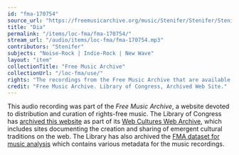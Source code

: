```yaml
---
id: "fma-170754"
source_url: "https://freemusicarchive.org/music/Stenifer/Stenifer/Stenifer_-_Stenifer_-_02_Dia"
title: "Dia"
permalink: "/items/loc-fma/fma-170754/"
stream_url: "/audio/items/loc-fma/fma-170754.mp3"
contributors: "Stenifer"
subjects: "Noise-Rock | Indie-Rock | New Wave"
layout: "item"
collectionTitle: "Free Music Archive"
collectionUrl: "/loc-fma/use/"
rights: "The recordings from the Free Music Archive that are available on Citizen DJ have a CC0 1.0 Universal License (Public Domain Dedication) which means you can copy, modify, distribute and perform the work, even for commercial purposes, all without asking permission."
credit: "Free Music Archive. Library of Congress, Archived Web Site."
---
```


This audio recording was part of the _Free Music Archive_, a website devoted to distribution and curation of rights-free music. The Library of Congress has [archived this website](https://www.loc.gov/item/lcwaN0026492/) as part of its [Web Cultures Web Archive](https://www.loc.gov/collections/web-cultures-web-archive/about-this-collection/), which includes sites documenting the creation and sharing of emergent cultural traditions on the web. The Library has also archived the [FMA dataset for music analysis](https://catalog.loc.gov/vwebv/search?searchCode=LCCN&searchArg=2018655052&searchType=1&permalink=y) which contains various metadata for the music recordings.
